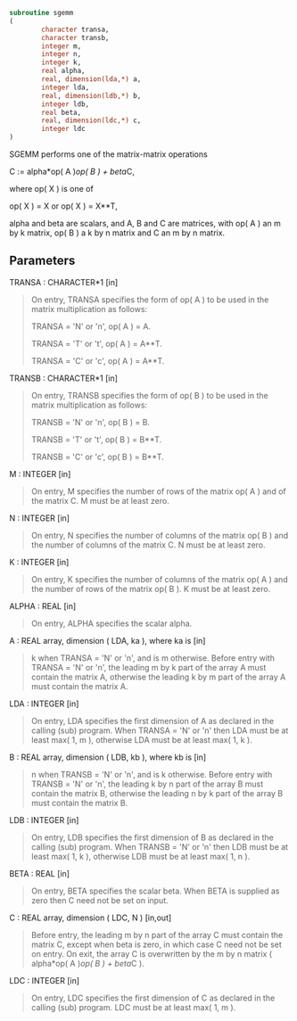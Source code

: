 ```fortran
subroutine sgemm
(
        character transa,
        character transb,
        integer m,
        integer n,
        integer k,
        real alpha,
        real, dimension(lda,*) a,
        integer lda,
        real, dimension(ldb,*) b,
        integer ldb,
        real beta,
        real, dimension(ldc,*) c,
        integer ldc
)
```

SGEMM  performs one of the matrix-matrix operations

C := alpha*op( A )*op( B ) + beta*C,

where  op( X ) is one of

op( X ) = X   or   op( X ) = X**T,

alpha and beta are scalars, and A, B and C are matrices, with op( A )
an m by k matrix,  op( B )  a  k by n matrix and  C an m by n matrix.

## Parameters
TRANSA : CHARACTER*1 [in]
> On entry, TRANSA specifies the form of op( A ) to be used in
> the matrix multiplication as follows:
> 
> TRANSA = 'N' or 'n',  op( A ) = A.
> 
> TRANSA = 'T' or 't',  op( A ) = A**T.
> 
> TRANSA = 'C' or 'c',  op( A ) = A**T.

TRANSB : CHARACTER*1 [in]
> On entry, TRANSB specifies the form of op( B ) to be used in
> the matrix multiplication as follows:
> 
> TRANSB = 'N' or 'n',  op( B ) = B.
> 
> TRANSB = 'T' or 't',  op( B ) = B**T.
> 
> TRANSB = 'C' or 'c',  op( B ) = B**T.

M : INTEGER [in]
> On entry,  M  specifies  the number  of rows  of the  matrix
> op( A )  and of the  matrix  C.  M  must  be at least  zero.

N : INTEGER [in]
> On entry,  N  specifies the number  of columns of the matrix
> op( B ) and the number of columns of the matrix C. N must be
> at least zero.

K : INTEGER [in]
> On entry,  K  specifies  the number of columns of the matrix
> op( A ) and the number of rows of the matrix op( B ). K must
> be at least  zero.

ALPHA : REAL [in]
> On entry, ALPHA specifies the scalar alpha.

A : REAL array, dimension ( LDA, ka ), where ka is [in]
> k  when  TRANSA = 'N' or 'n',  and is  m  otherwise.
> Before entry with  TRANSA = 'N' or 'n',  the leading  m by k
> part of the array  A  must contain the matrix  A,  otherwise
> the leading  k by m  part of the array  A  must contain  the
> matrix A.

LDA : INTEGER [in]
> On entry, LDA specifies the first dimension of A as declared
> in the calling (sub) program. When  TRANSA = 'N' or 'n' then
> LDA must be at least  max( 1, m ), otherwise  LDA must be at
> least  max( 1, k ).

B : REAL array, dimension ( LDB, kb ), where kb is [in]
> n  when  TRANSB = 'N' or 'n',  and is  k  otherwise.
> Before entry with  TRANSB = 'N' or 'n',  the leading  k by n
> part of the array  B  must contain the matrix  B,  otherwise
> the leading  n by k  part of the array  B  must contain  the
> matrix B.

LDB : INTEGER [in]
> On entry, LDB specifies the first dimension of B as declared
> in the calling (sub) program. When  TRANSB = 'N' or 'n' then
> LDB must be at least  max( 1, k ), otherwise  LDB must be at
> least  max( 1, n ).

BETA : REAL [in]
> On entry,  BETA  specifies the scalar  beta.  When  BETA  is
> supplied as zero then C need not be set on input.

C : REAL array, dimension ( LDC, N ) [in,out]
> Before entry, the leading  m by n  part of the array  C must
> contain the matrix  C,  except when  beta  is zero, in which
> case C need not be set on entry.
> On exit, the array  C  is overwritten by the  m by n  matrix
> ( alpha*op( A )*op( B ) + beta*C ).

LDC : INTEGER [in]
> On entry, LDC specifies the first dimension of C as declared
> in  the  calling  (sub)  program.   LDC  must  be  at  least
> max( 1, m ).

